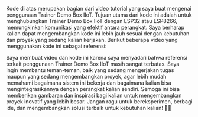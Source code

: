Kode di atas merupakan bagian dari video tutorial yang saya buat mengenai penggunaan Trainer Demo Box IIoT. Tujuan utama dari kode ini adalah untuk menghubungkan Trainer Demo Box IIoT dengan ESP32 atau ESP8266, memungkinkan komunikasi yang efektif antara perangkat. Saya berharap kalian dapat mengembangkan kode ini lebih jauh sesuai dengan kebutuhan dan proyek yang sedang kalian kerjakan.
Berikut beberapa video yang menggunakan kode ini sebagai referensi:

   
Saya membuat video dan kode ini karena saya menyadari bahwa referensi terkait penggunaan Trainer Demo Box IIoT masih sangat terbatas. Saya ingin membantu teman-teman, baik yang sedang mengerjakan tugas maupun yang sedang mengembangkan proyek, agar lebih mudah memahami bagaimana sistem ini bekerja dan bagaimana kalian bisa mengintegrasikannya dengan perangkat kalian sendiri.
Semoga ini bisa memberikan gambaran dan inspirasi bagi kalian untuk mengembangkan proyek inovatif yang lebih besar. Jangan ragu untuk bereksperimen, berbagi ide, dan mengembangkan solusi terbaik untuk kebutuhan kalian! 🚀💡
